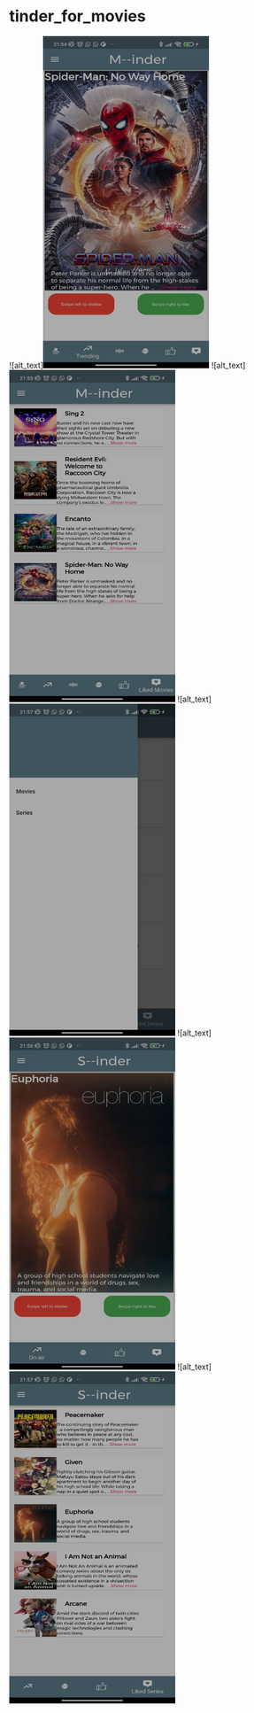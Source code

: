 # tinder_for_movies

![alt_text]<img src="https://github.com/Usuwana/Tinder-for-Movies/blob/main/assets/demo/one.jpg" width="300" height="600">
![alt_text]<img src="https://github.com/Usuwana/Tinder-for-Movies/blob/main/assets/demo/two.jpg" width="300" height="600">
![alt_text]<img src="https://github.com/Usuwana/Tinder-for-Movies/blob/main/assets/demo/three.jpg" width="300" height="600">
![alt_text]<img src="https://github.com/Usuwana/Tinder-for-Movies/blob/main/assets/demo/four.jpg" width="300" height="600">
![alt_text]<img src="https://github.com/Usuwana/Tinder-for-Movies/blob/main/assets/demo/five.jpg" width="300" height="600">

